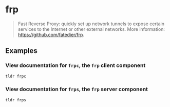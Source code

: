 # frp

> Fast Reverse Proxy: quickly set up network tunnels to expose certain services to the Internet or other external networks. More information: <https://github.com/fatedier/frp>.

## Examples

### View documentation for `frpc`, the `frp` client component

```bash
tldr frpc
```

### View documentation for `frps`, the `frp` server component

```bash
tldr frps
```
